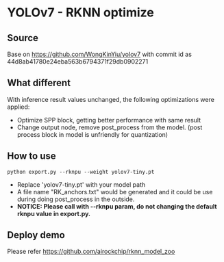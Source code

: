 # YOLOv7 - RKNN optimize


## Source

  Base on https://github.com/WongKinYiu/yolov7  with commit id as 44d8ab41780e24eba563b6794371f29db0902271



## What different

With inference result values unchanged, the following optimizations were applied:

- Optimize SPP block, getting better performance with same result
- Change output node, remove post_process from the model. (post process block in model is unfriendly for quantization)



## How to use

```
python export.py --rknpu --weight yolov7-tiny.pt
```

- Replace 'yolov7-tiny.pt' with your model path
- A file name "RK_anchors.txt" would be generated and it could be use during doing post_process in the outside. 
- **NOTICE: Please call with --rknpu param, do not changing the default rknpu value in export.py.** 



## Deploy demo

Please refer https://github.com/airockchip/rknn_model_zoo
